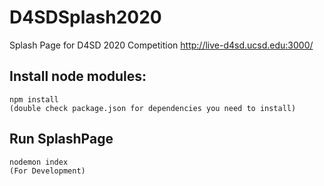 # D4SDSplash2020
Splash Page for D4SD 2020 Competition 
http://live-d4sd.ucsd.edu:3000/

## Install node modules:
    npm install
    (double check package.json for dependencies you need to install)

## Run SplashPage
    nodemon index 
    (For Development)
